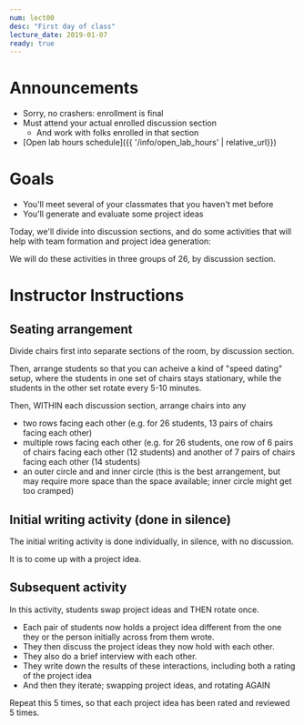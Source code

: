 ```yaml
---
num: lect00
desc: "First day of class"
lecture_date: 2019-01-07
ready: true
---
```


# Announcements

* Sorry, no crashers: enrollment is final
* Must attend your actual enrolled discussion section
   * And work with folks enrolled in that section
* [Open lab hours schedule]({{ '/info/open_lab_hours' | relative_url}})


# Goals

* You'll meet several of your classmates that you haven't met before
* You'll generate and evaluate some project ideas

Today, we'll divide into discussion sections, and do some activities that will help with team formation and project idea generation:

We will do these activities in three groups of 26, by discussion section.

# Instructor Instructions

## Seating arrangement

Divide chairs first into separate sections of the room, by discussion section.

Then, arrange students so that you can acheive a kind of "speed dating" setup, where the students in one set of chairs stays stationary, while the students in the other set rotate every 5-10 minutes.

Then, WITHIN each discussion section, arrange chairs into any 
* two rows facing each other (e.g. for 26 students, 13 pairs of chairs facing each other)
* multiple rows facing each other (e.g. for 26 students, one row of 6 pairs of chairs facing each other (12 students) and another of 7 pairs of chairs facing each other (14 students)
* an outer circle and and inner circle (this is the best arrangement, but may require more space than the space available; inner circle might get too cramped)

## Initial writing activity (done in silence)

The initial writing activity is done individually, in silence, with no discussion.

It is to come up with a project idea.

## Subsequent activity

In this activity, students swap project ideas and THEN rotate once.   
* Each pair of students now holds a project idea different from the one they or the person initially across from them wrote.  
* They then discuss the project ideas they now hold with each other.
* They also do a brief interview with each other.
* They write down the results of these interactions, including both a rating of the project idea
* And then they iterate; swapping project ideas, and rotating AGAIN

Repeat this 5 times, so that each project idea has been rated and reviewed 5 times.




